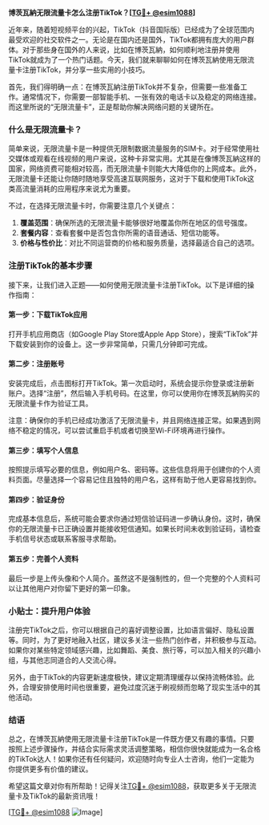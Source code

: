 **博茨瓦納无限流量卡怎么注册TikTok？[[TG💪+ @esim1088](https://t.me/s/esim1088)]**

近年来，随着短视频平台的兴起，TikTok（抖音国际版）已经成为了全球范围内最受欢迎的社交软件之一。无论是在国内还是国外，TikTok都拥有庞大的用户群体。对于那些身在国外的人来说，比如在博茨瓦納，如何顺利地注册并使用TikTok就成为了一个热门话题。今天，我们就来聊聊如何在博茨瓦納使用无限流量卡注册TikTok，并分享一些实用的小技巧。

首先，我们得明确一点：在博茨瓦納注册TikTok并不复杂，但需要一些准备工作。通常情况下，你需要一部智能手机、一张有效的电话卡以及稳定的网络连接。而这里所说的“无限流量卡”，正是帮助你解决网络问题的关键所在。

### **什么是无限流量卡？**

简单来说，无限流量卡是一种提供无限制数据流量服务的SIM卡。对于经常使用社交媒体或观看在线视频的用户来说，这种卡非常实用。尤其是在像博茨瓦納这样的国家，网络资费可能相对较高，而无限流量卡则能大大降低你的上网成本。此外，无限流量卡还能让你随时随地享受高速互联网服务，这对于下载和使用TikTok这类高流量消耗的应用程序来说尤为重要。

不过，在选择无限流量卡时，你需要注意几个关键点：

1. **覆盖范围**：确保所选的无限流量卡能够很好地覆盖你所在地区的信号强度。
2. **套餐内容**：查看套餐中是否包含你所需的语音通话、短信功能等。
3. **价格与性价比**：对比不同运营商的价格和服务质量，选择最适合自己的选项。

### **注册TikTok的基本步骤**

接下来，让我们进入正题——如何使用无限流量卡注册TikTok。以下是详细的操作指南：

#### **第一步：下载TikTok应用**
打开手机应用商店（如Google Play Store或Apple App Store），搜索“TikTok”并下载安装到你的设备上。这一步非常简单，只需几分钟即可完成。

#### **第二步：注册账号**
安装完成后，点击图标打开TikTok。第一次启动时，系统会提示你登录或注册新账户。选择“注册”，然后输入手机号码。在这里，你可以使用你在博茨瓦納购买的无限流量卡作为验证工具。

注意：确保你的手机已经成功激活了无限流量卡，并且网络连接正常。如果遇到网络不稳定的情况，可以尝试重启手机或者切换至Wi-Fi环境再进行操作。

#### **第三步：填写个人信息**
按照提示填写必要的信息，例如用户名、密码等。这些信息将用于创建你的个人资料页面。尽量选择一个容易记住且独特的用户名，这样有助于他人更容易找到你。

#### **第四步：验证身份**
完成基本信息后，系统可能会要求你通过短信验证码进一步确认身份。这时，确保你的无限流量卡已正确设置并能接收短信通知。如果长时间未收到验证码，请检查手机信号状态或联系客服寻求帮助。

#### **第五步：完善个人资料**
最后一步是上传头像和个人简介。虽然这不是强制性的，但一个完整的个人资料可以让其他用户对你留下更好的第一印象。

### **小贴士：提升用户体验**

注册完TikTok之后，你可以根据自己的喜好调整设置，比如语言偏好、隐私设置等。同时，为了更好地融入社区，建议多关注一些热门创作者，并积极参与互动。如果你对某些特定领域感兴趣，比如舞蹈、美食、旅行等，可以加入相关的兴趣小组，与其他志同道合的人交流心得。

另外，由于TikTok的内容更新速度极快，建议定期清理缓存以保持流畅体验。此外，合理安排使用时间也很重要，避免过度沉迷于刷视频而忽略了现实生活中的其他活动。

### **结语**

总之，在博茨瓦納使用无限流量卡注册TikTok是一件既方便又有趣的事情。只要按照上述步骤操作，并结合实际需求灵活调整策略，相信你很快就能成为一名合格的TikTok达人！如果你还有任何疑问，欢迎随时向专业人士咨询，他们一定能为你提供更多有价值的建议。

希望这篇文章对你有所帮助！记得关注[TG💪+ @esim1088](https://t.me/s/esim1088)，获取更多关于无限流量卡及TikTok的最新资讯哦！

[[TG💪+ @esim1088](https://t.me/s/esim1088) ![Image](https://i.postimg.cc/4NQfJmqS/Snipaste-2025-05-13-00-14-12.png)]